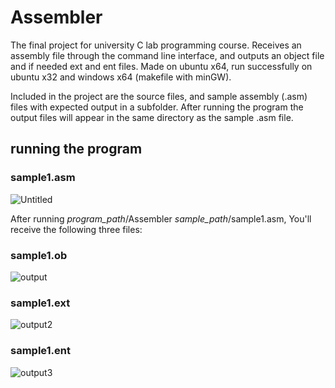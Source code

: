 # Assembler
The final project for university C lab programming course.
Receives an assembly file through the command line interface, and outputs an object file and if needed ext and ent files.
Made on ubuntu x64, run successfully on ubuntu x32 and windows x64 (makefile with minGW).

Included in the project are the source files, and sample assembly (.asm) files with expected output in a subfolder.
After running the program the output files will appear in the same directory as the sample .asm file.

## running the program

### sample1.asm

![Untitled](https://user-images.githubusercontent.com/83758958/134347802-7926e491-15bb-4121-950b-a1400d27299e.png)

After running *program_path*/Assembler    *sample_path*/sample1.asm,
You'll receive the following three files:

### sample1.ob

![output](https://user-images.githubusercontent.com/83758958/134348457-f95ae0d9-fcca-4d39-aa51-8efbfabfb075.png)

### sample1.ext

![output2](https://user-images.githubusercontent.com/83758958/134348825-6a3c6f0a-669c-4754-bfdb-e48555055920.png)

### sample1.ent

![output3](https://user-images.githubusercontent.com/83758958/134348891-44627727-3e04-49a7-a99a-7357e7a52d6d.png)
